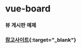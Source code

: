 # vue-board
### 뷰 게시판 예제

### [참고사이트](https://fyzh99.tistory.com/34?category=837734){:target="_blank"}

